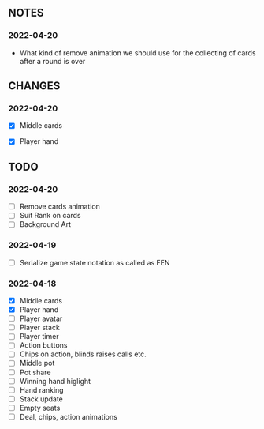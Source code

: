 ## NOTES

### 2022-04-20

- What kind of remove animation we should use for the collecting of cards after a round is over

## CHANGES

### 2022-04-20

- [x] Middle cards
- [x] Player hand


## TODO

### 2022-04-20

- [ ] Remove cards animation
- [ ] Suit Rank on cards
- [ ] Background Art

### 2022-04-19

- [ ] Serialize game state notation as called as FEN

### 2022-04-18

- [x] Middle cards
- [x] Player hand
- [ ] Player avatar
- [ ] Player stack
- [ ] Player timer
- [ ] Action buttons
- [ ] Chips on action, blinds raises calls etc.
- [ ] Middle pot
- [ ] Pot share
- [ ] Winning hand higlight
- [ ] Hand ranking
- [ ] Stack update
- [ ] Empty seats
- [ ] Deal, chips, action animations
